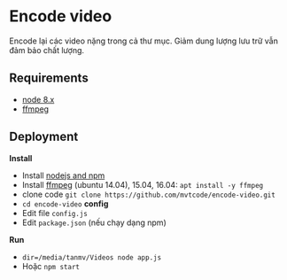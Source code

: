# Encode video
Encode lại các video nặng trong cả thư mục.
Giảm dung lượng lưu trữ vẫn đảm bảo chất lượng.

## Requirements
- [node 8.x](https://nodejs.org/en/)
- [ffmpeg](https://www.ffmpeg.org/)

## Deployment
**Install**
- Install [nodejs and npm](https://nodejs.org/en/download/package-manager/)
- Install [ffmpeg](https://www.faqforge.com/linux/how-to-install-ffmpeg-on-ubuntu-14-04/) (ubuntu 14.04), 15.04, 16.04: `apt install -y ffmpeg`
- clone code `git clone https://github.com/mvtcode/encode-video.git`
- `cd encode-video`
**config**
- Edit file `config.js`
- Edit `package.json` (nếu chạy dạng npm)

**Run**
- `dir=/media/tanmv/Videos node app.js`
- Hoặc `npm start`